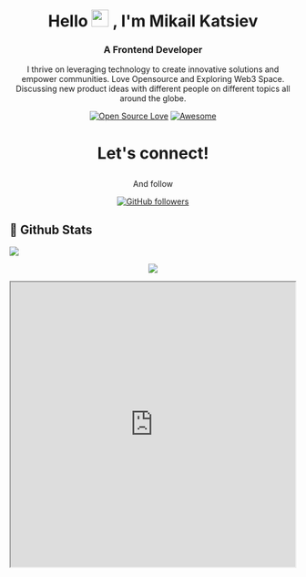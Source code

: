 
<div align="center">

<h1 align="center">Hello <img src="https://media.giphy.com/media/hvRJCLFzcasrR4ia7z/giphy.gif" height="30px" width="30px"> , I'm Mikail Katsiev</h1>

### A Frontend Developer
 
I thrive on leveraging technology to create innovative solutions and empower communities. Love Opensource and Exploring Web3 Space. Discussing new product ideas with different people on different topics all around the globe.

[![Open Source Love](https://badges.frapsoft.com/os/v2/open-source.svg?v=103)](https://github.com/katsiev1997)
[![Awesome](https://cdn.rawgit.com/sindresorhus/awesome/d7305f38d29fed78fa85652e3a63e154dd8e8829/media/badge.svg)](https://github.com/katsiev1997)

<h1><p align="center">Let's connect!</p></h1>


<p align="center"> And follow</p>

[![GitHub followers](https://img.shields.io/github/followers/katsiev1997?label=Follow&style=social)](https://github.com/katsiev1997/?tab=follow)

</div>

## 📌 Github Stats

<p align="left">  
  <img src='https://github-readme-stats.vercel.app/api?username=katsiev1997&count_private=true&include_all_commits=true&show_icons=true&theme=gotham&hide_border=true&line_height=27'/></p>
    
<p align="center">
  <img src='https://github-readme-stats.vercel.app/api/top-langs/?username=katsiev1997&show_icons=true&hide=php,html,typescript,css,markdown,python&theme=gotham&line_height=27&hide_border=true'/></p>

<iframe src="https://wakatime.com/@mikail_katsiev" height="500px" width="500px"></iframe>


  
